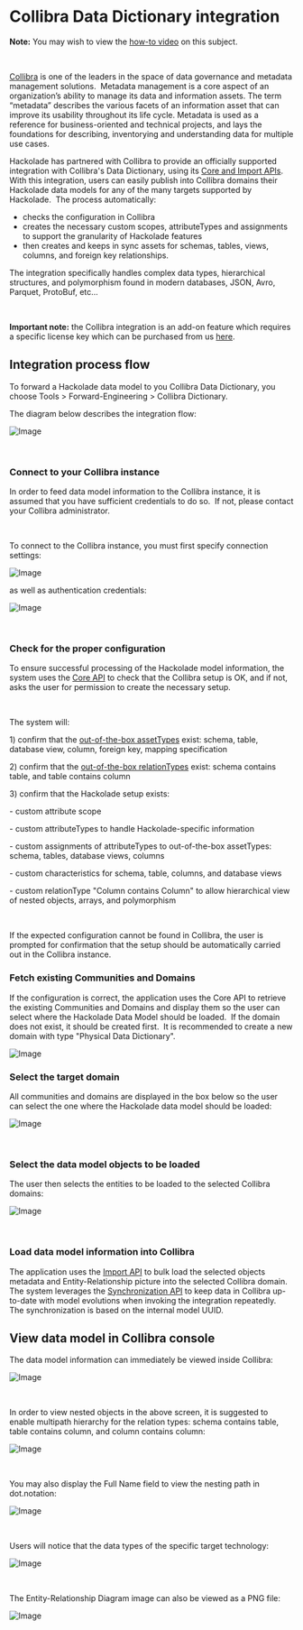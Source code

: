 # Collibra Data Dictionary integration

**Note:** You may wish to view the [how-to video](<https://hackolade.com/videos.html#collibra> "target=\"\_blank\"") on this subject.

&nbsp;

[Collibra](<https://www.collibra.com/> "target=\"\_blank\"") is one of the leaders in the space of data governance and metadata management solutions.&nbsp; Metadata management is a core aspect of an organization’s ability to manage its data and information assets. The term “metadata” describes the various facets of an information asset that can improve its usability throughout its life cycle. Metadata is used as a reference for business-oriented and technical projects, and lays the foundations for describing, inventorying and understanding data for multiple use cases.

Hackolade has partnered with Collibra to provide an officially supported integration with Collibra's Data Dictionary, using its [Core and Import APIs](<https://developer.collibra.com/rest/#apis> "target=\"\_blank\"").&nbsp; With this integration, users can easily publish into Collibra domains their Hackolade data models for any of the many targets supported by Hackolade.&nbsp; The process automatically:

* checks the configuration in Collibra
* creates the necessary custom scopes, attributeTypes and assignments to support the granularity of Hackolade features
* then creates and keeps in sync assets for schemas, tables, views, columns, and foreign key relationships.

The integration specifically handles complex data types, hierarchical structures, and polymorphism found in modern databases, JSON, Avro, Parquet, ProtoBuf, etc...

&nbsp;

**Important note:** the Collibra integration is an add-on feature which requires a specific license key which can be purchased from us [here](<mailto:support@hackolade.com?subject=Collibra%20integration%20license>).

## Integration process flow

To forward a Hackolade data model to you Collibra Data Dictionary, you choose Tools \> Forward-Engineering \> Collibra Dictionary. &nbsp;

The diagram below describes the integration flow:

![Image](<lib/Collibra%20integration%20flow.png>)

&nbsp;

### Connect to your Collibra instance

In order to feed data model information to the Collibra instance, it is assumed that you have sufficient credentials to do so.&nbsp; If not, please contact your Collibra administrator.

&nbsp;

To connect to the Collibra instance, you must first specify connection settings:

![Image](<lib/Collibra%20connection%20settings.png>)

as well as authentication credentials:

![Image](<lib/Collibra%20authentication.png>)

&nbsp;

### Check for the proper configuration

To ensure successful processing of the Hackolade model information, the system uses the [Core API](<https://developer.collibra.com/rest/rest-core-api/> "target=\"\_blank\"") to check that the Collibra setup is OK, and if not, asks the user for permission to create the necessary setup.

&nbsp;

The system will:

&#49;) confirm that the [out-of-the-box assetTypes](<https://productresources.collibra.com/docs/user/5.7/#Assets/AssetTypes/ref\_ootb-asset-types.htm> "target=\"\_blank\"") exist: schema, table, database view, column, foreign key, mapping specification

&#50;) confirm that the [out-of-the-box relationTypes](<https://productresources.collibra.com/docs/user/5.7/#Assets/Characteristics/Attributes/AttributeTypes/ref\_attribute-types.htm> "target=\"\_blank\"") exist: schema contains table, and table contains column

&#51;) confirm that the Hackolade setup exists:

\- custom attribute scope

\- custom attributeTypes to handle Hackolade-specific information

\- custom assignments of attributeTypes to out-of-the-box assetTypes: schema, tables, database views, columns

\- custom characteristics for schema, table, columns, and database views

\- custom relationType "Column contains Column" to allow hierarchical view of nested objects, arrays, and polymorphism

&nbsp;

If the expected configuration cannot be found in Collibra, the user is prompted for confirmation that the setup should be automatically carried out in the Collibra instance.

### Fetch existing Communities and Domains

If the configuration is correct, the application uses the Core API to retrieve the existing Communities and Domains and display them so the user can select where the Hackolade Data Model should be loaded.&nbsp; If the domain does not exist, it should be created first.&nbsp; It is recommended to create a new domain with type "Physical Data Dictionary".

![Image](<lib/Collibra%20create%20domain.png>)

### Select the target domain

All communities and domains are displayed in the box below so the user can select the one where the Hackolade data model should be loaded:

![Image](<lib/Collibra%20resource%20selection.png>)

&nbsp;

### Select the data model objects to be loaded

The user then selects the entities to be loaded to the selected Collibra domains:

![Image](<lib/Collibra%20object%20selection.png>)

&nbsp;

### Load data model information into Collibra

The application uses the [Import API](<https://developer.collibra.com/rest/rest-import-api/> "target=\"\_blank\"") to bulk load the selected objects metadata and Entity-Relationship picture into the selected Collibra domain.&nbsp; The system leverages the [Synchronization API](<https://collibra-developer-portal.s3-eu-west-1.amazonaws.com/docs/import/Default.htm#API/ImportAPIv2/co\_synchronization-api.htm> "target=\"\_blank\"") to keep data in Collibra up-to-date with model evolutions when invoking the integration repeatedly.&nbsp; The synchronization is based on the internal model UUID.

## View data model in Collibra console

The data model information can immediately be viewed inside Collibra:

![Image](<lib/Collibra%20view%20data%20model.png>)

&nbsp;

In order to view nested objects in the above screen, it is suggested to enable multipath hierarchy for the relation types: schema contains table, table contains column, and column contains column:

![Image](<lib/Collibra%20configure%20hierarchy.png>)

&nbsp;

You may also display the Full Name field to view the nesting path in dot.notation:

![Image](<lib/Collibra%20fields%20config.png>)

&nbsp;

Users will notice that the data types of the specific target technology:

![Image](<lib/Collibra%20data%20type%20view.png>)

&nbsp;

The Entity-Relationship Diagram image can also be viewed as a PNG file:

![Image](<lib/Collibra%20view%20ERD%20file.png>)

&nbsp;

&nbsp;

